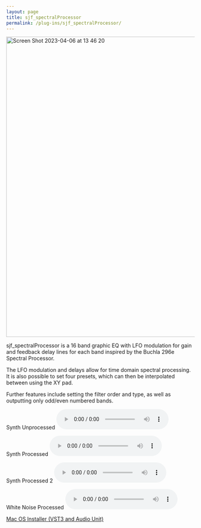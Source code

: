 ```yaml
---
layout: page
title: sjf_spectralProcessor
permalink: /plug-ins/sjf_spectralProcessor/
---
```


<img width="800" alt="Screen Shot 2023-04-06 at 13 46 20" src="https://user-images.githubusercontent.com/12850558/230382693-e42f22fa-82cd-414d-ad8a-54456e62c52c.png">


sjf_spectralProcessor is a 16 band graphic EQ with LFO modulation for gain and feedback delay lines for each band inspired by the Buchla 296e Spectral Processor.

The LFO modulation and delays allow for time domain spectral processing.
It is also possible to set four presets, which can then be interpolated between using the XY pad.

Further features include setting the filter order and type, as well as outputting only odd/even numbered bands.

Synth Unprocessed
<audio controls>
<source src="/synthUnProcessed.mp3" type="audio/mp3">
</audio>

Synth Processed
<audio controls>
<source src="/MP3s/synthProcessed.mp3" type="audio/mp3">
</audio>

Synth Processed 2
<audio controls>
<source src="/MP3s/synthSpectral2.mp3" type="audio/mp3">
</audio>

White Noise Processed
<audio controls>
<source src="/MP3s/whiteNoiseProcessed.mp3" type="audio/mp3">
</audio>

[Mac OS Installer (VST3 and Audio Unit)](https://drive.google.com/file/d/1VB4b4DgNfR-8-mVQAgCkXsC2QYePTmHK/view?usp=sharing)

